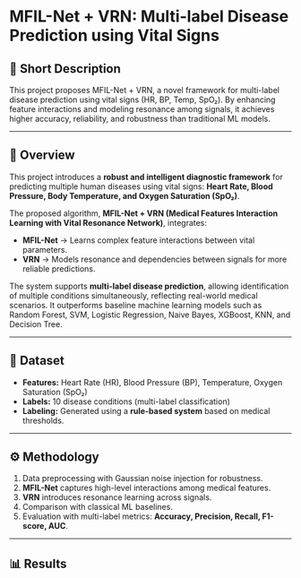 # MFIL-Net + VRN: Multi-label Disease Prediction using Vital Signs

## 📌 Short Description
This project proposes MFIL-Net + VRN, a novel framework for multi-label disease prediction using vital signs (HR, BP, Temp, SpO₂). By enhancing feature interactions and modeling resonance among signals, it achieves higher accuracy, reliability, and robustness than traditional ML models.

---

## 🚀 Overview
This project introduces a **robust and intelligent diagnostic framework** for predicting multiple human diseases using vital signs: **Heart Rate, Blood Pressure, Body Temperature, and Oxygen Saturation (SpO₂)**.  

The proposed algorithm, **MFIL-Net + VRN (Medical Features Interaction Learning with Vital Resonance Network)**, integrates:
- **MFIL-Net** → Learns complex feature interactions between vital parameters.  
- **VRN** → Models resonance and dependencies between signals for more reliable predictions.  

The system supports **multi-label disease prediction**, allowing identification of multiple conditions simultaneously, reflecting real-world medical scenarios. It outperforms baseline machine learning models such as Random Forest, SVM, Logistic Regression, Naive Bayes, XGBoost, KNN, and Decision Tree.

---

## 📂 Dataset
- **Features:** Heart Rate (HR), Blood Pressure (BP), Temperature, Oxygen Saturation (SpO₂)  
- **Labels:** 10 disease conditions (multi-label classification)  
- **Labeling:** Generated using a **rule-based system** based on medical thresholds.  

---

## ⚙️ Methodology
1. Data preprocessing with Gaussian noise injection for robustness.  
2. **MFIL-Net** captures high-level interactions among medical features.  
3. **VRN** introduces resonance learning across signals.  
4. Comparison with classical ML baselines.  
5. Evaluation with multi-label metrics: **Accuracy, Precision, Recall, F1-score, AUC**.  

---

## 📊 Results 

